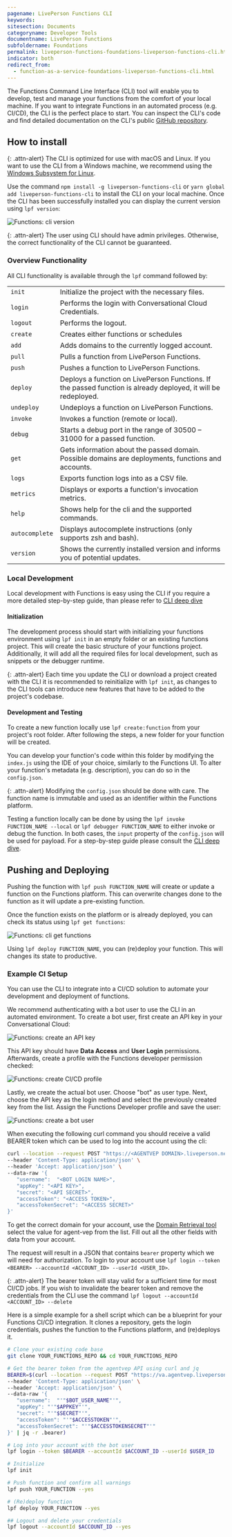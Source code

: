 ```yaml
---
pagename: LivePerson Functions CLI
keywords:
sitesection: Documents
categoryname: Developer Tools
documentname: LivePerson Functions
subfoldername: Foundations
permalink: liveperson-functions-foundations-liveperson-functions-cli.html
indicator: both
redirect_from:
  - function-as-a-service-foundations-liveperson-functions-cli.html
---
```


The Functions Command Line Interface (CLI) tool will enable you to develop, test and manage your functions from the comfort of your local machine. If you want to integrate Functions in an automated process (e.g. CI/CD), the CLI is the perfect place to start. You can inspect the CLI's code and find detailed documentation on the CLI's public [GitHub repository](https://github.com/LivePersonInc/faas-cli).

## How to install

 {: .attn-alert}
The CLI is optimized for use with macOS and Linux. If you want to use the CLI from a Windows machine, we recommend using the [Windows Subsystem for Linux](https://docs.microsoft.com/en-us/windows/wsl/about).

Use the command `npm install -g liveperson-functions-cli` or `yarn global add liveperson-functions-cli` to install the CLI on your local machine. Once the CLI has been successfully installed you can display the current version using `lpf version`:

<img class="fancyimage" alt="Functions: cli version" src="img/functions/functions_cli_version.png">

{: .attn-alert}
The user using CLI should have admin privileges. Otherwise, the correct functionality of the CLI cannot be guaranteed.
### Overview Functionality
All CLI functionality is available through the `lpf` command followed by:

|||
|--- |--- |
|`init`|Initialize the project with the necessary files.|
|`login`|Performs the login with Conversational Cloud Credentials.|
|`logout`|Performs the logout.|
|`create`|Creates either functions or schedules|
|`add`|Adds domains to the currently logged account.|
|`pull`|Pulls a function from LivePerson Functions.|
|`push`|Pushes a function to LivePerson Functions.|
|`deploy`|Deploys a function on LivePerson Functions. If the passed function is already deployed, it will be redeployed.|
|`undeploy`|Undeploys a function on LivePerson Functions.|
|`invoke`|Invokes a function (remote or local).|
|`debug`|Starts a debug port in the range of 30500 – 31000 for a passed function.|
|`get`|Gets information about the passed domain. Possible domains are deployments, functions and accounts.|
|`logs`|Exports function logs into as a CSV file.|
|`metrics`|Displays or exports a function's invocation metrics.|
|`help`|Shows help for the cli and the supported commands.|
|`autocomplete`|Displays autocomplete instructions (only supports zsh and bash).|
|`version`|Shows the currently installed version and informs you of potential updates.|

### Local Development

Local development with Functions is easy using the CLI if you require a more detailed step-by-step guide, than please refer to [CLI deep dive](liveperson-functions-getting-started-development-deep-dive-cli.html)
#### Initialization
The development process should start with initializing your functions environment using `lpf init` in an empty folder or an existing functions project. This will create the basic structure of your functions project. Additionally, it will add all the required files for local development, such as snippets or the debugger runtime.

{: .attn-alert}
Each time you update the CLI or download a project created with the CLI it is recommended to reinitialize with `lpf init`, as changes to the CLI tools can introduce new features that have to be added to the project's codebase.

#### Development and Testing
To create a new function locally use `lpf create:function` from your project's root folder. After following the steps, a new folder for your function will be created.

You can develop your function's code within this folder by modifying the `index.js` using the IDE of your choice, similarly to the Functions UI. To alter your function's metadata (e.g. description), you can do so in the `config.json`.

{: .attn-alert}
Modifying the `config.json` should be done with care. The function name is immutable and used as an identifier within the Functions platform.

Testing a function locally can be done by using the `lpf invoke FUNCTION_NAME --local` or `lpf debugger FUNCTION_NAME` to either invoke or debug the function. In both cases, the `input` property of the `config.json` will be used for payload. For a step-by-step guide please consult the [CLI deep dive](liveperson-functions-getting-started-development-deep-dive-cli.html).
## Pushing and Deploying
Pushing the function with `lpf push FUNCTION_NAME` will create or update a function on the Functions platform. This can overwrite changes done to the function as it will update a pre-existing function.

Once the function exists on the platform or is already deployed, you can check its status using `lpf get functions`:

<img class="fancyimage" alt="Functions: cli get functions" src="img/functions/functions_cli_get_functions.png">

Using `lpf deploy FUNCTION_NAME`, you can (re)deploy your function. This will changes its state to productive.
### Example CI Setup

You can use the CLI to integrate into a CI/CD solution to automate your development and deployment of functions.

We recommend authenticating with a bot user to use the CLI in an automated environment. To create a bot user, first create an API key in your Conversational Cloud:

 <img class="fancyimage" alt="Functions: create an API key" src="img/functions/functions_create_api_key.png">

This API key should have **Data Access** and **User Login** permissions. Afterwards, create a profile with the Functions developer permission checked:

 <img class="fancyimage" alt="Functions: create CI/CD profile" src="img/functions/functions_create_cicd_profile.png">

 Lastly, we create the actual bot user. Choose "bot" as user type. Next, choose the API key as the login method and select the previously created key from the list. Assign the Functions Developer profile and save the user:

 <img class="fancyimage" alt="Functions: create a bot user" src="img/functions/functions_create_bot_user.png">

When executing the following curl command you should receive a valid BEARER token which can be used to log into the account using the cli:
```sh
curl --location --request POST "https://<AGENTVEP DOMAIN>.liveperson.net/api/account/<ACCOUNT ID>/login?v=1.3" \
--header 'Content-Type: application/json' \
--header 'Accept: application/json' \
--data-raw '{
   "username":  "<BOT LOGIN NAME>",
   "appKey": "<API KEY>",
   "secret": "<API SECRET>",
   "accessToken": "<ACCESS TOKEN>",
   "accessTokenSecret": "<ACCESS SECRET>"
}'
```
To get the correct domain for your account, use the [Domain Retrieval tool](agent-domain-domain-api.html) select the value for agent-vep from the list. Fill out all the other fields with data from your account.

The request will result in a JSON that contains `bearer` property which we will need for authorization. To login to your account use `lpf login --token <BEARER> --accountId <ACCOUNT_ID> --userId <USER_ID>`.

{: .attn-alert}
The bearer token will stay valid for a sufficient time for most CI/CD jobs. If you wish to invalidate the bearer token and remove the credentials from the CLI use the command `lpf logout --accountId <ACCOUNT_ID> --delete`

Here is a simple example for a shell script which can be a blueprint for your Functions CI/CD integration. It clones a repository, gets the login credentials, pushes the function to the Functions platform, and (re)deploys it.

```sh
# Clone your existing code base
git clone YOUR_FUNCTIONS_REPO && cd YOUR_FUNCTIONS_REPO

# Get the bearer token from the agentvep API using curl and jq
BEARER=$(curl --location --request POST "https://va.agentvep.liveperson.net/api/account/$ACCOUNT_ID/login?v=1.3" \
--header 'Content-Type: application/json' \
--header 'Accept: application/json' \
--data-raw '{
   "username":  "'"$BOT_USER_NAME"'",
   "appKey": "'"$APPKEY"'",
   "secret": "'"$SECRET"'",
   "accessToken": "'"$ACCESSTOKEN"'",
   "accessTokenSecret": "'"$ACCESSTOKENSECRET"'"
}' | jq -r .bearer)

# Log into your account with the bot user
lpf login --token $BEARER --accountId $ACCOUNT_ID --userId $USER_ID

# Initialize
lpf init

# Push function and confirm all warnings
lpf push YOUR_FUNCTION --yes

# (Re)deploy function
lpf deploy YOUR_FUNCTION --yes

## Logout and delete your credentials
lpf logout --accountId $ACCOUNT_ID --yes

```
